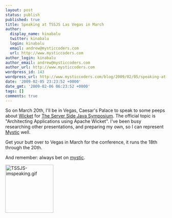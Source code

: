 ```yaml
---
layout: post
status: publish
published: true
title: Speaking at TSSJS Las Vegas in March
author:
  display_name: kinabalu
  twitter: kinabalu
  login: kinabalu
  email: andrew@mysticcoders.com
  url: http://www.mysticcoders.com
author_login: kinabalu
author_email: andrew@mysticcoders.com
author_url: http://www.mysticcoders.com
wordpress_id: 143
wordpress_url: http://www.mysticcoders.com/blog/2009/02/05/speaking-at-tssjs-las-vegas-in-march/
date: '2009-02-05 23:23:52 +0000'
date_gmt: '2009-02-06 06:23:52 +0000'
tags: []
comments: true
---
```

So on March 20th, I'll be in Vegas, Caesar's Palace to speak to some peeps about <a title="Apache Wicket" href="http://wicket.apache.org">Wicket</a> for <a title="Architecting Applications using Apache Wicket - Andrew Lombardi" href="http://javasymposium.techtarget.com/html/frameworks.html#ALombardiWicket">The Server Side Java Symposium</a>. The official topic is "Architecting Applications using Apache Wicket". I've been busy researching other presentations, and preparing my own, so I can represent <a title="mystic coders - to our success!" href="http://mysticcoders.com/">Mystic</a> well.

Get your butt over to Vegas in March for the conference, it runs the 18th through the 20th.

And remember: always bet on <a title="mystic coders - to our success!" href="http://mysticcoders.com/">mystic</a>.

<div style="text-align: justify;"><a title="Architecting Applications using Apache Wicket - Andrew Lombardi" href="http://javasymposium.techtarget.com/html/frameworks.html#ALombardiWicket"><img src="http://www.mysticcoders.com/wp-content/uploads/2009/02/tssjs-imspeaking.gif" alt="TSSJS-imspeaking.gif" width="150" height="150" /></a></div>

